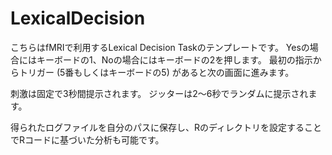 # LexicalDecision
こちらはfMRIで利用するLexical Decision Taskのテンプレートです。
Yesの場合にはキーボードの1、Noの場合にはキーボードの2を押します。
最初の指示からトリガー (5番もしくはキーボードの5) があると次の画面に進みます。

刺激は固定で3秒間提示されます。
ジッターは2〜6秒でランダムに提示されます。

得られたログファイルを自分のパスに保存し、Rのディレクトリを設定することでRコードに基づいた分析も可能です。
